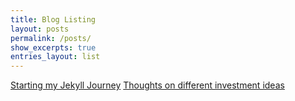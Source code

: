```yaml
---
title: Blog Listing
layout: posts
permalink: /posts/
show_excerpts: true
entries_layout: list
---
```


[Starting my Jekyll Journey](building_jekyll)
[Thoughts on different investment ideas](barefoot_investor_investing_thoughts)
